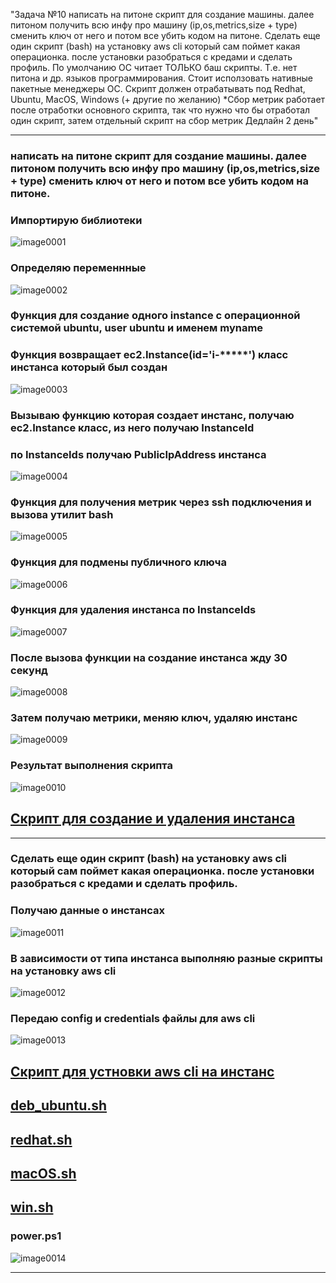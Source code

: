 "Задача  №10 написать на питоне скрипт для создание машины. далее питоном получить всю инфу про машину (ip,os,metrics,size + type) сменить ключ от него и потом все убить кодом на питоне. 
Сделать еще один скрипт (bash) на установку aws cli который сам поймет какая операционка. после установки разобраться с кредами и сделать профиль. По умолчанию ОС читает ТОЛЬКО баш скрипты. Т.е. нет питона и др. языков программирования. Стоит исползовать нативные пакетные менеджеры ОС. Скрипт должен отрабатывать под Redhat, Ubuntu, MacOS, Windows (+ другие по желанию) 
*Сбор метрик работает после отработки основного скрипта, так что нужно что бы отработал один скрипт, затем отдельный скрипт на сбор метрик 
Дедлайн 2 день"
***


### написать на питоне скрипт для создание машины. далее питоном получить всю инфу про машину (ip,os,metrics,size + type) сменить ключ от него и потом все убить кодом на питоне. 

### Импортирую библиотеки
![image0001](image0001.png)


### Определяю переменнные

![image0002](image0002.png)


### Функция для создание одного instance с операционной системой ubuntu, user ubuntu и именем myname
### Функция возвращает ec2.Instance(id='i-*****') класс инстанса который был создан
![image0003](image0003.png)

### Вызываю функцию которая создает инстанс, получаю ec2.Instance класс, из него получаю InstanceId
### по InstanceIds получаю PublicIpAddress инстанса
![image0004](image0004.png)


### Функция для получения метрик через ssh подключения и вызова утилит bash
![image0005](image0005.png)


### Функция для подмены публичного ключа

![image0006](image0006.png)

###  Функция для удаления инстанса по InstanceIds

![image0007](image0007.png)

### После вызова функции на создание инстанса жду 30 секунд
![image0008](image0008.png)

### Затем получаю метрики, меняю ключ, удаляю инстанс
![image0009](image0009.png)

### Результат выполнения скрипта 
![image0010](image0010.png)

## [Скрипт для создание и удаления инстанса](create_instance.py)
***

### Сделать еще один скрипт (bash) на установку aws cli который сам поймет какая операционка. после установки разобраться с кредами и сделать профиль.

### Получаю данные о инстансах

![image0011](image0011.png)

### В зависимости от типа инстанса выполняю разные скрипты на установку aws cli

![image0012](image0012.png)


### Передаю config и credentials файлы для aws cli
![image0013](image0013.png)


## [Скрипт для устновки aws cli на инстанс ](install_aws_cli.py)

## [deb_ubuntu.sh ](deb_ubuntu.sh)
## [redhat.sh ](redhat.sh)
## [macOS.sh ](macOS.sh)
## [win.sh ](win.sh)


### power.ps1

![image0014](image0014.png)

***



















